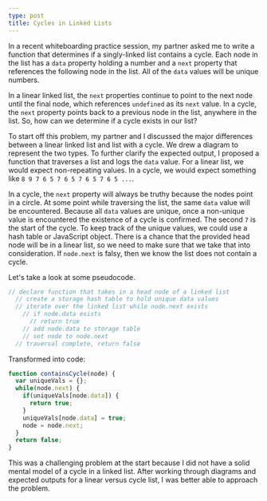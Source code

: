 ```yaml
---
type: post
title: Cycles in Linked Lists
---
```


In a recent whiteboarding practice session, my partner asked me to write a function that determines if a singly-linked list contains a cycle. Each node in the list has a `data` property holding a number and a `next` property that references the following node in the list. All of the `data` values will be unique numbers.

In a linear linked list, the `next` properties continue to point to the next node until the final node, which references `undefined` as its `next` value. In a cycle, the `next` property points back to a previous node in the list, anywhere in the list. So, how can we determine if a cycle exists in our list?

To start off this problem, my partner and I discussed the major differences between a linear linked list and list with a cycle. We drew a diagram to represent the two types. To further clarify the expected output, I proposed a function that traverses a list and logs the `data` value. For a linear list, we would expect non-repeating values. In a cycle, we would expect something like `8 9 7 6 5 7 6 5 7 6 5 7 6 5 ...`. 

In a cycle, the `next` property will always be truthy because the nodes point in a circle. At some point while traversing the list, the same `data` value will be encountered. Because all `data` values are unique, once a non-unique value is encountered the existence of a cycle is confirmed. The second `7` is the start of the cycle. To keep track of the unique values, we could use a hash table or JavaScript object. There is a chance that the provided head node will be in a linear list, so we need to make sure that we take that into consideration. If `node.next` is falsy, then we know the list does not contain a cycle. 

Let's take a look at some pseudocode. 
```javascript
// declare function that takes in a head node of a linked list
  // create a storage hash table to hold unique data values
  // iterate over the linked list while node.next exists
    // if node.data exists
      // return true
    // add node.data to storage table
    // set node to node.next
  // traversal complete, return false
```

Transformed into code:
```javascript
function containsCycle(node) {
  var uniqueVals = {};
  while(node.next) {
    if(uniqueVals[node.data]) {
      return true; 
    }
    uniqueVals[node.data] = true;
    node = node.next;
  }
  return false;
}
```

This was a challenging problem at the start because I did not have a solid mental model of a cycle in a linked list. After working through diagrams and expected outputs for a linear versus cycle list, I was better able to approach the problem. 
